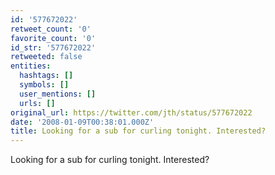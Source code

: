 ```yaml
---
id: '577672022'
retweet_count: '0'
favorite_count: '0'
id_str: '577672022'
retweeted: false
entities:
  hashtags: []
  symbols: []
  user_mentions: []
  urls: []
original_url: https://twitter.com/jth/status/577672022
date: '2008-01-09T00:38:01.000Z'
title: Looking for a sub for curling tonight. Interested?
---
```


Looking for a sub for curling tonight. Interested?